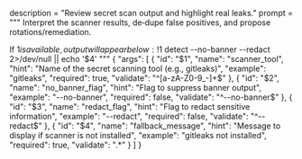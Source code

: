 description = "Review secret scan output and highlight real leaks."
prompt = """
Interpret the scanner results, de‑dupe false positives, and propose rotations/remediation.


If $1 is available, output will appear below:
!$1 detect --no-banner --redact 2>/dev/null || echo '$4'
"""
{
  "args": [
    {
      "id": "$1",
      "name": "scanner_tool",
      "hint": "Name of the secret scanning tool (e.g., gitleaks)",
      "example": "gitleaks",
      "required": true,
      "validate": "^[a-zA-Z0-9_-]+$"
    },
    {
      "id": "$2",
      "name": "no_banner_flag",
      "hint": "Flag to suppress banner output",
      "example": "--no-banner",
      "required": false,
      "validate": "^--no-banner$"
    },
    {
      "id": "$3",
      "name": "redact_flag",
      "hint": "Flag to redact sensitive information",
      "example": "--redact",
      "required": false,
      "validate": "^--redact$"
    },
    {
      "id": "$4",
      "name": "fallback_message",
      "hint": "Message to display if scanner is not installed",
      "example": "gitleaks not installed",
      "required": true,
      "validate": ".*"
    }
  ]
}
